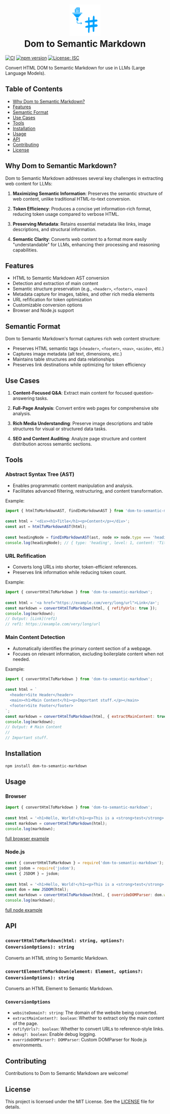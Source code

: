 <h1 align="center">
    <img width="100" height="100" src="d2m_color.svg" alt=""><br>
    Dom to Semantic Markdown
</h1>

[![CI](https://github.com/romansky/dom-to-semantic-markdown/actions/workflows/ci.yml/badge.svg)](https://github.com/romansku/dom-to-semantic-markdown/actions/workflows/ci.yml)
[![npm version](https://badge.fury.io/js/dom-to-semantic-markdown.svg)](https://badge.fury.io/js/dom-to-semantic-markdown)
[![License: ISC](https://img.shields.io/badge/License-MIT-blue.svg)](https://opensource.org/licenses/MIT)

Convert HTML DOM to Semantic Markdown for use in LLMs (Large Language Models).

## Table of Contents

- [Why Dom to Semantic Markdown?](#why-dom-to-semantic-markdown)
- [Features](#features)
- [Semantic Format](#semantic-format)
- [Use Cases](#use-cases)
- [Tools](#tools)
- [Installation](#installation)
- [Usage](#usage)
- [API](#api)
- [Contributing](#contributing)
- [License](#license)

## Why Dom to Semantic Markdown?

Dom to Semantic Markdown addresses several key challenges in extracting web content for LLMs:

1. **Maximizing Semantic Information**: Preserves the semantic structure of web content, unlike traditional HTML-to-text conversion.

2. **Token Efficiency**: Produces a concise yet information-rich format, reducing token usage compared to verbose HTML.

3. **Preserving Metadata**: Retains essential metadata like links, image descriptions, and structural information.

4. **Semantic Clarity**: Converts web content to a format more easily "understandable" for LLMs, enhancing their processing and reasoning capabilities.

## Features

- HTML to Semantic Markdown AST conversion
- Detection and extraction of main content
- Semantic structure preservation (e.g., `<header>`, `<footer>`, `<nav>`)
- Metadata capture for images, tables, and other rich media elements
- URL refification for token optimization
- Customizable conversion options
- Browser and Node.js support

## Semantic Format

Dom to Semantic Markdown's format captures rich web content structure:

- Preserves HTML semantic tags (`<header>`, `<footer>`, `<nav>`, `<aside>`, etc.)
- Captures image metadata (alt text, dimensions, etc.)
- Maintains table structures and data relationships
- Preserves link destinations while optimizing for token efficiency

## Use Cases

1. **Content-Focused Q&A**: Extract main content for focused question-answering tasks.

2. **Full-Page Analysis**: Convert entire web pages for comprehensive site analysis.

3. **Rich Media Understanding**: Preserve image descriptions and table structures for visual or structured data tasks.

4. **SEO and Content Auditing**: Analyze page structure and content distribution across semantic sections.

## Tools

### Abstract Syntax Tree (AST)

- Enables programmatic content manipulation and analysis.
- Facilitates advanced filtering, restructuring, and content transformation.

Example:
```javascript
import { htmlToMarkdownAST, findInMarkdownAST } from 'dom-to-semantic-markdown';

const html = '<div><h1>Title</h1><p>Content</p></div>';
const ast = htmlToMarkdownAST(html);

const headingNode = findInMarkdownAST(ast, node => node.type === 'heading' && node.level === 1);
console.log(headingNode); // { type: 'heading', level: 1, content: 'Title' }
```

### URL Refification

- Converts long URLs into shorter, token-efficient references.
- Preserves link information while reducing token count.

Example:
```javascript
import { convertHtmlToMarkdown } from 'dom-to-semantic-markdown';

const html = '<a href="https://example.com/very/long/url">Link</a>';
const markdown = convertHtmlToMarkdown(html, { refifyUrls: true });
console.log(markdown);
// Output: [Link](ref1)
// ref1: https://example.com/very/long/url
```

### Main Content Detection

- Automatically identifies the primary content section of a webpage.
- Focuses on relevant information, excluding boilerplate content when not needed.

Example:
```javascript
import { convertHtmlToMarkdown } from 'dom-to-semantic-markdown';

const html = `
  <header>Site Header</header>
  <main><h1>Main Content</h1><p>Important stuff.</p></main>
  <footer>Site Footer</footer>
`;
const markdown = convertHtmlToMarkdown(html, { extractMainContent: true });
console.log(markdown);
// Output: # Main Content
//
// Important stuff.
```

## Installation

```bash
npm install dom-to-semantic-markdown
```

## Usage

### Browser

```javascript
import { convertHtmlToMarkdown } from 'dom-to-semantic-markdown';

const html = '<h1>Hello, World!</h1><p>This is a <strong>test</strong>.</p>';
const markdown = convertHtmlToMarkdown(html);
console.log(markdown);
```

[full browser example](./examples/browser.html) 

### Node.js

```javascript
const { convertHtmlToMarkdown } = require('dom-to-semantic-markdown');
const jsdom = require('jsdom');
const { JSDOM } = jsdom;

const html = '<h1>Hello, World!</h1><p>This is a <strong>test</strong>.</p>';
const dom = new JSDOM(html);
const markdown = convertHtmlToMarkdown(html, { overrideDOMParser: dom.window.DOMParser });
console.log(markdown);
```

[full node example](./examples/node)

## API

### `convertHtmlToMarkdown(html: string, options?: ConversionOptions): string`

Converts an HTML string to Semantic Markdown.

### `convertElementToMarkdown(element: Element, options?: ConversionOptions): string`

Converts an HTML Element to Semantic Markdown.

### `ConversionOptions`

- `websiteDomain?: string`: The domain of the website being converted.
- `extractMainContent?: boolean`: Whether to extract only the main content of the page.
- `refifyUrls?: boolean`: Whether to convert URLs to reference-style links.
- `debug?: boolean`: Enable debug logging.
- `overrideDOMParser?: DOMParser`: Custom DOMParser for Node.js environments.

## Contributing

Contributions to Dom to Semantic Markdown are welcome!

## License

This project is licensed under the MIT License. See the [LICENSE](LICENSE) file for details.
